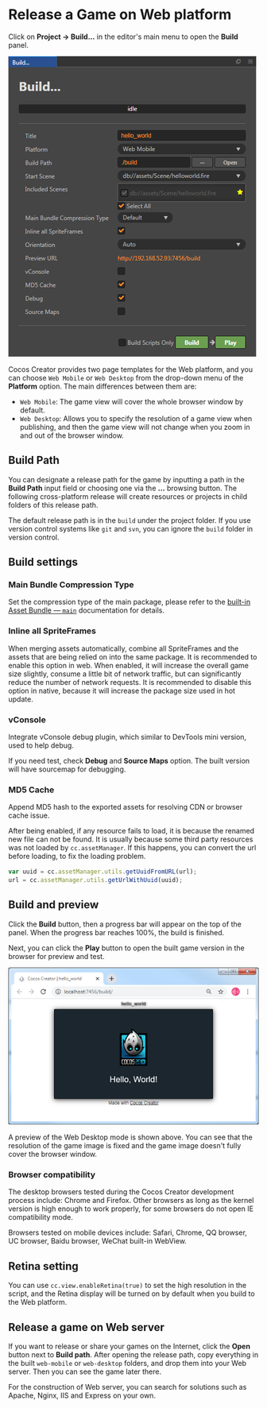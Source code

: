 # Release a Game on Web platform

Click on **Project -> Build...** in the editor's main menu to open the **Build** panel.

![](publish-web/web.png)

Cocos Creator provides two page templates for the Web platform, and you can choose `Web Mobile` or `Web Desktop` from the drop-down menu of the **Platform** option. The main differences between them are:

- `Web Mobile`: The game view will cover the whole browser window by default.
- `Web Desktop`: Allows you to specify the resolution of a game view when publishing, and then the game view will not change when you zoom in and out of the browser window.

## Build Path

You can designate a release path for the game by inputting a path in the **Build Path** input field or choosing one via the **...** browsing button. The following cross-platform release will create resources or projects in child folders of this release path.

The default release path is in the `build` under the project folder. If you use version control systems like `git` and `svn`, you can ignore the `build` folder in version control.

## Build settings

### Main Bundle Compression Type

Set the compression type of the main package, please refer to the [built-in Asset Bundle — `main`](../asset-manager/bundle.md#the-built-in-asset-bundle) documentation for details.

### Inline all SpriteFrames

When merging assets automatically, combine all SpriteFrames and the assets that are being relied on into the same package. It is recommended to enable this option in web. When enabled, it will increase the overall game size slightly, consume a little bit of network traffic, but can significantly reduce the number of network requests. It is recommended to disable this option in native, because it will increase the package size used in hot update.

### vConsole

Integrate vConsole debug plugin, which similar to DevTools mini version, used to help debug.

If you need test, check **Debug** and **Source Maps** option. The built version will have sourcemap for debugging.

### MD5 Cache

Append MD5 hash to the exported assets for resolving CDN or browser cache issue.

After being enabled, if any resource fails to load, it is because the renamed new file can not be found. It is usually because some third party resources was not loaded by `cc.assetManager`. If this happens, you can convert the url before loading, to fix the loading problem.

```js
var uuid = cc.assetManager.utils.getUuidFromURL(url);
url = cc.assetManager.utils.getUrlWithUuid(uuid);
```

## Build and preview

Click the **Build** button, then a progress bar will appear on the top of the panel. When the progress bar reaches 100%, the build is finished.

Next, you can click the **Play** button to open the built game version in the browser for preview and test.

![web desktop](publish-web/web_desktop.png)

A preview of the Web Desktop mode is shown above. You can see that the resolution of the game image is fixed and the game image doesn't fully cover the browser window.

### Browser compatibility

The desktop browsers tested during the Cocos Creator development process include: Chrome and Firefox. Other browsers as long as the kernel version is high enough to work properly, for some browsers do not open IE compatibility mode.

Browsers tested on mobile devices include: Safari, Chrome, QQ browser, UC browser, Baidu browser, WeChat built-in WebView.

## Retina setting

You can use `cc.view.enableRetina(true)` to set the high resolution in the script, and the Retina display will be turned on by default when you build to the Web platform.

## Release a game on Web server

If you want to release or share your games on the Internet, click the **Open** button next to **Build path**. After opening the release path, copy everything in the built `web-mobile` or `web-desktop` folders, and drop them into your Web server. Then you can see the game later there.

For the construction of Web server, you can search for solutions such as Apache, Nginx, IIS and Express on your own.

